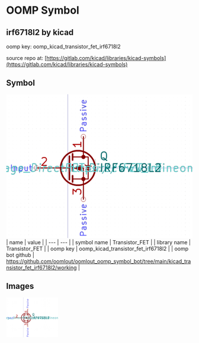 # OOMP Symbol  
## irf6718l2  by kicad  
  
oomp key: oomp_kicad_transistor_fet_irf6718l2  
  
source repo at: [https://gitlab.com/kicad/libraries/kicad-symbols](https://gitlab.com/kicad/libraries/kicad-symbols)  
## Symbol  
  
[![working.png](working_600.png)](working.png)  
| name | value | 
| --- | --- | 
| symbol name | Transistor_FET | 
| library name | Transistor_FET | 
| oomp key | oomp_kicad_transistor_fet_irf6718l2 | 
| oomp bot github | https://github.com/oomlout/oomlout_oomp_symbol_bot/tree/main/kicad_transistor_fet_irf6718l2/working | 
## Images  
  
[![working.png](working_140.png)](working.png)  
